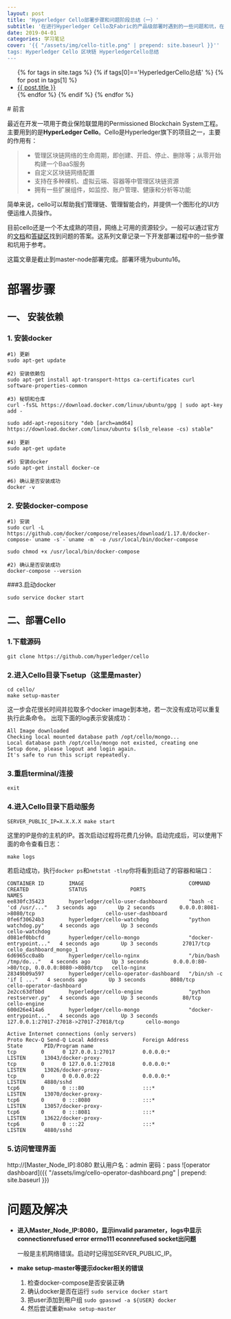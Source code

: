 ```yaml
---
layout: post
title: 'Hyperledger Cello部署步骤和问题阶段总结（一）'
subtitle: '在进行Hyperledger Cello及Fabric的产品级部署时遇到的一些问题和坑，在这里记录一下。'
date: 2019-04-01
categories: 学习笔记
cover: '{{ "/assets/img/cello-title.png" | prepend: site.baseurl }}''
tags: Hyperledger Cello 区块链 HyperledgerCello总结
---
```

<ul>
  {% for tags in site.tags %}
  	{% if tags[0]=='HyperledgerCello总结' %}
	    {% for post in tags[1] %}
      		<li><a href="{{ post.url }}">{{ post.title }}</a></li>
    	{% endfor %}
    {% endif %}
  {% endfor %}
</ul>
# 前言

最近在开发一项用于商业保险联盟用的Permissioned Blockchain System工程。主要用到的是**HyperLedger Cello**。Cello是Hyperledger旗下的项目之一，主要的作用有：

>- 管理区块链网络的生命周期，即创建、开启、停止、删除等；从零开始构建一个BaaS服务
>- 自定义区块链网络配置
>- 支持在多种裸机、虚拟云端、容器等中管理区块链资源
>- 拥有一些扩展组件，如监控、账户管理、健康和分析等功能

简单来说，cello可以帮助我们管理链、管理智能合约，并提供一个图形化的UI方便运维人员操作。

目前cello还是一个不太成熟的项目，网络上可用的资源较少。一般可以通过官方的[文档](https://cello.readthedocs.io/en/latest/)和[答疑区](https://chat.hyperledger.org/channel/cello)找到问题的答案。这系列文章记录一下开发部署过程中的一些步骤和坑用于参考。

这篇文章是截止到master-node部署完成。部署环境为ubuntu16。

# 部署步骤

## 一、 安装依赖

### 1. 安装docker
```
#1) 更新
sudo apt-get update

#2) 安装依赖包
sudo apt-get install apt-transport-https ca-certificates curl software-properties-common

#3) 秘钥和仓库
curl -fsSL https://download.docker.com/linux/ubuntu/gpg | sudo apt-key add -

sudo add-apt-repository "deb [arch=amd64] https://download.docker.com/linux/ubuntu $(lsb_release -cs) stable"

#4) 更新
sudo apt-get update

#5) 安装docker
sudo apt-get install docker-ce

#6) 确认是否安装成功
docker -v
```
### 2. 安装docker-compose
```
#1) 安装
sudo curl -L https://github.com/docker/compose/releases/download/1.17.0/docker-compose-`uname -s`-`uname -m` -o /usr/local/bin/docker-compose

sudo chmod +x /usr/local/bin/docker-compose

#2) 确认是否安装成功
docker-compose --version
```
###3.启动docker
```
sudo service docker start
```
## 二、部署Cello

### 1.下载源码
```
git clone https://github.com/hyperledger/cello
```
### 2.进入Cello目录下setup（这里是master）
```
cd cello/
make setup-master
```
这一步会花很长时间并拉取多个docker image到本地，若一次没有成功可以重复执行此条命令。
出现下面的log表示安装成功：
```
All Image downloaded 
Checking local mounted database path /opt/cello/mongo...
Local database path /opt/cello/mongo not existed, creating one
Setup done, please logout and login again.
It's safe to run this script repeatedly.
```
### 3.重启terminal/连接

```
exit
```
### 4.进入Cello目录下启动服务
```
SERVER_PUBLIC_IP=X.X.X.X make start
```
这里的IP是你的主机的IP。首次启动过程将花费几分钟。启动完成后，可以使用下面的命令查看日志：
```
make logs
```
若启动成功，执行`docker ps`和`netstat -tlnp`你将看到启动了的容器和端口：
```
CONTAINER ID        IMAGE                                  COMMAND                  CREATED             STATUS              PORTS                                        NAMES
ee830fc35423        hyperledger/cello-user-dashboard       "bash -c 'cd /usr/..."   3 seconds ago       Up 2 seconds        0.0.0.0:8081->8080/tcp                       cello-user-dashboard
0fe6f30624b3        hyperledger/cello-watchdog             "python watchdog.py"     4 seconds ago       Up 3 seconds                                                     cello-watchdog
d081ef0bbcfd        hyperledger/cello-mongo                "docker-entrypoint..."   4 seconds ago       Up 3 seconds        27017/tcp                                    cello_dashboard_mongo_1
6d6965cc0a8b        hyperledger/cello-nginx                "/bin/bash /tmp/do..."   4 seconds ago       Up 3 seconds        0.0.0.0:80->80/tcp, 0.0.0.0:8080->8080/tcp   cello-nginx
28349b09a597        hyperledger/cello-operator-dashboard   "/bin/sh -c 'if [ ..."   4 seconds ago       Up 3 seconds        8080/tcp                                     cello-operator-dashboard
2e2cc63dfbbd        hyperledger/cello-engine               "python restserver.py"   4 seconds ago       Up 3 seconds        80/tcp                                       cello-engine
600d26e414a6        hyperledger/cello-mongo                "docker-entrypoint..."   4 seconds ago       Up 3 seconds        127.0.0.1:27017-27018->27017-27018/tcp       cello-mongo

```
```
Active Internet connections (only servers)
Proto Recv-Q Send-Q Local Address           Foreign Address         State       PID/Program name    
tcp        0      0 127.0.0.1:27017         0.0.0.0:*               LISTEN      13043/docker-proxy- 
tcp        0      0 127.0.0.1:27018         0.0.0.0:*               LISTEN      13026/docker-proxy- 
tcp        0      0 0.0.0.0:22              0.0.0.0:*               LISTEN      4880/sshd           
tcp6       0      0 :::80                   :::*                    LISTEN      13070/docker-proxy- 
tcp6       0      0 :::8080                 :::*                    LISTEN      13057/docker-proxy- 
tcp6       0      0 :::8081                 :::*                    LISTEN      13622/docker-proxy- 
tcp6       0      0 :::22                   :::*                    LISTEN      4880/sshd   
```
### 5.访问管理界面
http://[Master_Node_IP]:8080          默认用户名：admin 密码：pass
![operator dashboard]({{ "/assets/img/cello-operator-dashboard.png" | prepend: site.baseurl }})

# 问题及解决
- **进入Master_Node_IP:8080，显示invalid parameter，logs中显示connectionrefused error errno111 econnrefused socket出问题**

	一般是主机网络错误。启动时记得加SERVER_PUBLIC_IP。
	
- **make setup-master等提示docker相关的错误**
	1. 检查docker-compose是否安装正确
	2. 确认docker是否在运行 `sudo service docker start`
	3. 把user添加到用户组 `sudo gpasswd -a ${USER} docker`
	4. 然后尝试重新`make setup-master`
